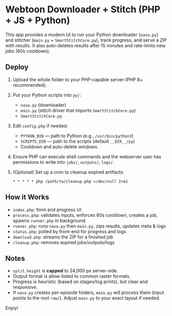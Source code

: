 # Webtoon Downloader + Stitch (PHP + JS + Python)

This app provides a modern UI to run your Python downloader (`nava.py`) and stitcher (`main.py` + `SmartStitchCore.py`), track progress, and serve a ZIP with results. It also auto-deletes results after 15 minutes and rate-limits new jobs (60s cooldown).

## Deploy

1. Upload the whole folder to your PHP-capable server (PHP 8+ recommended).
2. Put your Python scripts into `py/`:
   - `nava.py` (downloader)
   - `main.py` (stitch driver that imports `SmartStitchCore.py`)
   - `SmartStitchCore.py`

3. Edit `config.php` if needed:
   - `PYTHON_BIN` — path to Python (e.g., `/usr/bin/python3`)
   - `SCRIPTS_DIR` — path to the scripts (default `__DIR__/py`)
   - Cooldown and auto-delete windows.

4. Ensure PHP can execute shell commands and the webserver user has permissions to write into `jobs/`, `outputs/`, `logs/`.

5. (Optional) Set up a cron to cleanup expired artifacts:
   ```
   * * * * * php /path/to/cleanup.php >/dev/null 2>&1
   ```

## How it Works

- `index.php`: form and progress UI
- `process.php`: validates inputs, enforces 60s cooldown, creates a job, spawns `runner.php` in background
- `runner.php`: runs `nava.py` then `main.py`, zips results, updates meta & logs
- `status.php`: polled by front-end for progress and logs
- `download.php`: streams the ZIP for a finished job
- `cleanup.php`: removes expired jobs/outputs/logs

## Notes

- `split_height` is **capped** to 24,000 px server-side.
- Output format is allow-listed to common raster formats.
- Progress is heuristic (based on stages/log prints), but clear and responsive.
- If `nava.py` creates per-episode folders, `main.py` will process them (input points to the root `raw/`). Adjust `main.py` to your exact layout if needed.

Enjoy!
